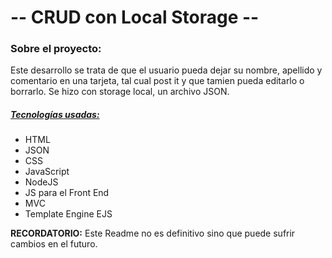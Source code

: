 # -- CRUD con Local Storage --

### Sobre el proyecto:
Este desarrollo se trata de que el usuario pueda dejar su nombre, apellido y comentario en una tarjeta, tal cual post it y que tamien pueda editarlo o borrarlo. Se hizo con storage local, un archivo JSON. 

<u><h5>Tecnologías usadas:</h5></u>
- HTML
- JSON
- CSS
- JavaScript
- NodeJS
- JS para el Front End
- MVC
- Template Engine EJS


**RECORDATORIO:** Este Readme no es definitivo sino que puede sufrir cambios en el futuro. 
